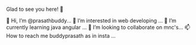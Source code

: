 Glad to see you here! 🤩

👋 Hi, I’m @prasathbuddy...
👀 I’m interested in web developing ...
🌱 I’m currently learning java angular ...
💞️ I’m looking to collaborate on mnc's...
📫 How to reach me buddyprasath as in insta ...

<!---
prasathbuddy/prasathbuddy is a ✨ special ✨ repository because its `README.md` (this file) appears on your GitHub profile.
You can click the Preview link to take a look at your changes.
--->
